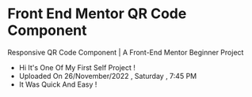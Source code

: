# Front End Mentor QR Code Component

Responsive QR Code Component | A Front-End Mentor Beginner Project

- Hi It's One Of My First Self Project !
- Uploaded On 26/November/2022 , Saturday , 7:45 PM
- It Was Quick And Easy !
